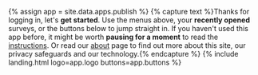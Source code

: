 {% assign app = site.data.apps.publish %}
{% capture text %}Thanks for logging in, let's __get started__. Use the menus above, your __recently opened__ surveys, or the buttons below to jump straight in. If you haven't used this app before, it might be worth __pausing for a moment__ to read the [instructions](#instructions). Or read our [about](/about/) page to find out more about this site, our privacy safeguards and our technology.{% endcapture %}
{% include landing.html logo=app.logo buttons=app.buttons %}